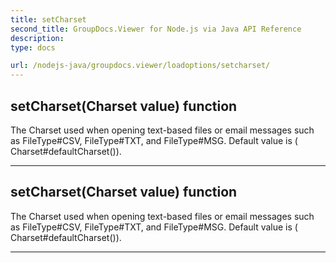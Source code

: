 ```yaml
---
title: setCharset
second_title: GroupDocs.Viewer for Node.js via Java API Reference
description: 
type: docs

url: /nodejs-java/groupdocs.viewer/loadoptions/setcharset/
---
```


## setCharset(Charset value)  function

 The Charset used when opening text-based files or email messages such as  FileType#CSV,  FileType#TXT, and  FileType#MSG.
 Default value is ( Charset#defaultCharset()).
 


---


## setCharset(Charset value)  function

 The Charset used when opening text-based files or email messages such as  FileType#CSV,  FileType#TXT, and  FileType#MSG.
 Default value is ( Charset#defaultCharset()).
 


---


